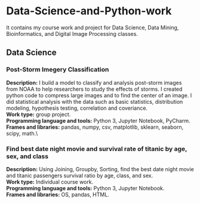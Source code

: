 # Data-Science-and-Python-work
It contains my course work and project for Data Science, Data Mining, Bioinformatics, and Digital Image Processing classes.

## Data Science
### Post-Storm Imegery Classification
**Description:** I build a model to classify and analysis post-storm images from NOAA to help researchers to study the effects of storms. I created python code to compress large images and to find the center of an image. I did statistical analysis with the data such as basic statistics, distribution modeling, hypothesis testing, correlation and coveriance.\
**Work type:** group project.\
**Programming language and tools:** Python 3, Jupyter Notebook, PyCharm.\
**Frames and libraries:** pandas, numpy, csv, matplotlib, sklearn, seaborn, scipy, math.\
### Find best date night movie and survival rate of titanic by age, sex, and class
**Description:** Using Joining, Groupby, Sorting, find the best date night movie and titanic passengers survival ratio by age, class, and sex.\
**Work type:** Individual course work.\
**Programming language and tools:** Python 3, Jupyter Notebook.\
**Frames and libraries:** OS, pandas, HTML.

